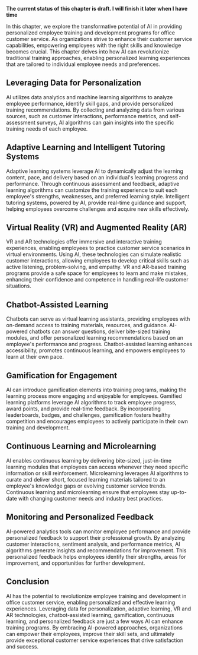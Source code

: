 **The current status of this chapter is draft. I will finish it later when I have time**

In this chapter, we explore the transformative potential of AI in providing personalized employee training and development programs for office customer service. As organizations strive to enhance their customer service capabilities, empowering employees with the right skills and knowledge becomes crucial. This chapter delves into how AI can revolutionize traditional training approaches, enabling personalized learning experiences that are tailored to individual employee needs and preferences.

Leveraging Data for Personalization
-----------------------------------

AI utilizes data analytics and machine learning algorithms to analyze employee performance, identify skill gaps, and provide personalized training recommendations. By collecting and analyzing data from various sources, such as customer interactions, performance metrics, and self-assessment surveys, AI algorithms can gain insights into the specific training needs of each employee.

Adaptive Learning and Intelligent Tutoring Systems
--------------------------------------------------

Adaptive learning systems leverage AI to dynamically adjust the learning content, pace, and delivery based on an individual's learning progress and performance. Through continuous assessment and feedback, adaptive learning algorithms can customize the training experience to suit each employee's strengths, weaknesses, and preferred learning style. Intelligent tutoring systems, powered by AI, provide real-time guidance and support, helping employees overcome challenges and acquire new skills effectively.

Virtual Reality (VR) and Augmented Reality (AR)
-----------------------------------------------

VR and AR technologies offer immersive and interactive training experiences, enabling employees to practice customer service scenarios in virtual environments. Using AI, these technologies can simulate realistic customer interactions, allowing employees to develop critical skills such as active listening, problem-solving, and empathy. VR and AR-based training programs provide a safe space for employees to learn and make mistakes, enhancing their confidence and competence in handling real-life customer situations.

Chatbot-Assisted Learning
-------------------------

Chatbots can serve as virtual learning assistants, providing employees with on-demand access to training materials, resources, and guidance. AI-powered chatbots can answer questions, deliver bite-sized training modules, and offer personalized learning recommendations based on an employee's performance and progress. Chatbot-assisted learning enhances accessibility, promotes continuous learning, and empowers employees to learn at their own pace.

Gamification for Engagement
---------------------------

AI can introduce gamification elements into training programs, making the learning process more engaging and enjoyable for employees. Gamified learning platforms leverage AI algorithms to track employee progress, award points, and provide real-time feedback. By incorporating leaderboards, badges, and challenges, gamification fosters healthy competition and encourages employees to actively participate in their own training and development.

Continuous Learning and Microlearning
-------------------------------------

AI enables continuous learning by delivering bite-sized, just-in-time learning modules that employees can access whenever they need specific information or skill reinforcement. Microlearning leverages AI algorithms to curate and deliver short, focused learning materials tailored to an employee's knowledge gaps or evolving customer service trends. Continuous learning and microlearning ensure that employees stay up-to-date with changing customer needs and industry best practices.

Monitoring and Personalized Feedback
------------------------------------

AI-powered analytics tools can monitor employee performance and provide personalized feedback to support their professional growth. By analyzing customer interactions, sentiment analysis, and performance metrics, AI algorithms generate insights and recommendations for improvement. This personalized feedback helps employees identify their strengths, areas for improvement, and opportunities for further development.

Conclusion
----------

AI has the potential to revolutionize employee training and development in office customer service, enabling personalized and effective learning experiences. Leveraging data for personalization, adaptive learning, VR and AR technologies, chatbot-assisted learning, gamification, continuous learning, and personalized feedback are just a few ways AI can enhance training programs. By embracing AI-powered approaches, organizations can empower their employees, improve their skill sets, and ultimately provide exceptional customer service experiences that drive satisfaction and success.
